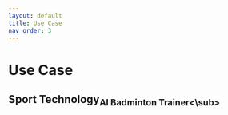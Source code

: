 ```yaml
---
layout: default
title: Use Case
nav_order: 3
---
```


# Use Case

## **Sport Technology<sub>AI Badminton Trainer<\sub>**
